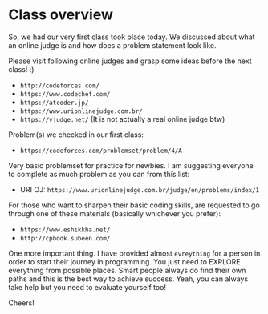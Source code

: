 # Class overview
So, we had our very first class took place today. We discussed about what an online judge is and how does a problem statement look like.

Please visit following online judges and grasp some ideas before the next class! :)
- `http://codeforces.com/`
- `https://www.codechef.com/`
- `https://atcoder.jp/`
- `https://www.urionlinejudge.com.br/`
- `https://vjudge.net/` (It is not actually a real online judge btw)

Problem(s) we checked in our first class:
- `https://codeforces.com/problemset/problem/4/A`

Very basic problemset for practice for newbies. I am suggesting everyone to complete as much problem as you can from this list:
- URI OJ: `https://www.urionlinejudge.com.br/judge/en/problems/index/1`

For those who want to sharpen their basic coding skills, are requested to go through one of these materials (basically whichever you prefer):
- `https://www.eshikkha.net/`
- `http://cpbook.subeen.com/`

One more important thing.
I have provided almost `evreything` for a person in order to start their journey in programming. You just need to EXPLORE everything from possible places. Smart people always do find their own paths and this is the best way to achieve success.
Yeah, you can always take help but you need to evaluate yourself too!

Cheers!

